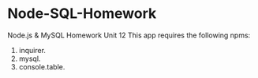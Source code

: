 # Node-SQL-Homework
Node.js &amp; MySQL Homework Unit 12
This app requires the following npms:
  1. inquirer.
  2. mysql.
  3. console.table.
